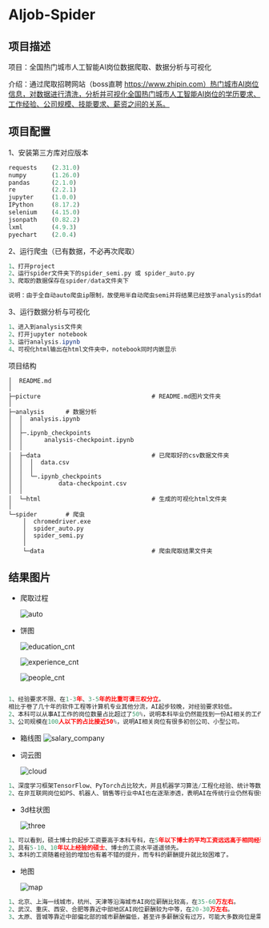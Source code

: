 # AIjob-Spider
## 项目描述

项目：全国热门城市人工智能AI岗位数据爬取、数据分析与可视化

介绍：通过爬取招聘网站（boss直聘 https://www.zhipin.com）热门城市AI岗位信息，对数据进行清洗，分析并可视化全国热门城市人工智能AI岗位的学历要求、工作经验、公司规模、技能要求、薪资之间的关系。

## 项目配置

1、安装第三方库对应版本

```python
requests	(2.31.0)
numpy   	(1.26.0)
pandas 		(2.1.0)
re			(2.2.1)
jupyter 	(1.0.0)
IPython		(8.17.2)
selenium 	(4.15.0)
jsonpath	(0.82.2)
lxml		(4.9.3)
pyechart 	(2.0.4)
```

2、运行爬虫（已有数据，不必再次爬取）

```python
1、打开project
2、运行spider文件夹下的spider_semi.py 或 spider_auto.py
3、爬取的数据保存在spider/data文件夹下

说明：由于全自动auto爬虫ip限制，故使用半自动爬虫semi并将结果已经放于analysis的data文件夹下，无需进行爬取
```

3、运行数据分析与可视化

```java
1、进入到analysis文件夹
2、打开jupyter notebook
3、运行analysis.ipynb
4、可视化html输出在html文件夹中，notebook同时内嵌显示
```



项目结构

```pthon
│  README.md
│
├─picture  								# README.md图片文件夹
│
├─analysis		# 数据分析
│  │  analysis.ipynb					
│  │
│  ├─.ipynb_checkpoints
│  │      analysis-checkpoint.ipynb
│  │
│  ├─data								# 已爬取好的csv数据文件夹
│  │  │  data.csv 						
│  │  │
│  │  └─.ipynb_checkpoints
│  │          data-checkpoint.csv
│  │
│  └─html 								# 生成的可视化html文件夹
│
└─spider 		# 爬虫
    │  chromedriver.exe
    │  spider_auto.py
    │  spider_semi.py
    │
    └─data								# 爬虫爬取结果文件夹
```



## 结果图片

- 爬取过程

  ![auto](picture/1.png)

- 饼图

  ![education_cnt](picture/education_cnt.png)

  ![experience_cnt](picture/experience_cnt.png)

  ![people_cnt](picture/people_cnt.png)
```python

1、经验要求不限、在1-3年、3-5年的比重可谓三权分立。  
相比于卷了几十年的软件工程等计算机专业其他分流，AI起步较晚，对经验要求较低。 
2、本科可以从事AI工作的岗位数量占比超过了50%，说明本科毕业仍然能找到一份AI相关的工作。
3、公司规模在100人以下的占比接近50%，说明AI相关岗位有很多初创公司、小型公司。
```
- 箱线图
  ![salary_company](picture/salary_company.png)


- 词云图

  ![cloud](picture/cloud.png)
```python
1、深度学习框架TensorFlow、PyTorch占比较大，并且机器学习算法/工程化经验、统计等数学知识的要求明显较高。 
2、在非互联网岗位如PS、机器人、销售等行业中AI也在逐渐渗透，表明AI在传统行业仍然有很好的前景。
```

- 3d柱状图

  ![three](picture/three.png)
```python
1、可以看到，硕士博士的起步工资要高于本科专科，在5年以下博士的平均工资远远高于相同经验的其他学历的工资。
2、具有5-10、10年以上经验的硕士、博士的工资水平遥遥领先。  
3、本科的工资随着经验的增加也有着不错的提升，而专科的薪酬提升就比较困难了。
```
- 地图

  ![map](picture/map.png)
```python
1、北京、上海一线城市，杭州、天津等沿海城市AI岗位薪酬比较高，在35-60万左右。  
2、武汉、重庆、西安、合肥等靠近中部地区AI岗位薪酬较为中等，在20-30万左右。  
3、太原、晋城等靠近中部偏北部的城市薪酬偏低，甚至许多薪酬没有过万，可能大多数岗位是需要AI的非互联网行业。
```
## 



